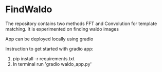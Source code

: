 # FindWaldo

The repository contains two methods FFT and Convolution for template matching. 
It is experimented on finding waldo images

App can be deployed locally using gradio

Instruction to get started with gradio app:

1. pip install -r requirements.txt
2. In terminal run 'gradio waldo_app.py'
